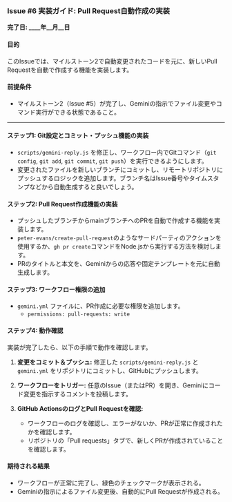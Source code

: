 ### **Issue #6 実装ガイド: Pull Request自動作成の実装**

**完了日: ____年__月__日**

#### **目的**
このIssueでは、マイルストーン2で自動変更されたコードを元に、新しいPull Requestを自動で作成する機能を実装します。

#### **前提条件**
*   マイルストーン2（Issue #5）が完了し、Geminiの指示でファイル変更やコマンド実行ができる状態であること。

---

#### **ステップ1: Git設定とコミット・プッシュ機能の実装**

*   `scripts/gemini-reply.js` を修正し、ワークフロー内でGitコマンド（`git config`, `git add`, `git commit`, `git push`）を実行できるようにします。
*   変更されたファイルを新しいブランチにコミットし、リモートリポジトリにプッシュするロジックを追加します。ブランチ名はIssue番号やタイムスタンプなどから自動生成すると良いでしょう。

#### **ステップ2: Pull Request作成機能の実装**

*   プッシュしたブランチからmainブランチへのPRを自動で作成する機能を実装します。
*   `peter-evans/create-pull-request`のようなサードパーティのアクションを使用するか、`gh pr create`コマンドをNode.jsから実行する方法を検討します。
*   PRのタイトルと本文を、Geminiからの応答や固定テンプレートを元に自動生成します。

#### **ステップ3: ワークフロー権限の追加**

*   `gemini.yml` ファイルに、PR作成に必要な権限を追加します。
    *   `permissions: pull-requests: write`

#### **ステップ4: 動作確認**

実装が完了したら、以下の手順で動作を確認します。

1.  **変更をコミット＆プッシュ:**
    修正した `scripts/gemini-reply.js` と `gemini.yml` をリポジトリにコミットし、GitHubにプッシュします。

2.  **ワークフローをトリガー:**
    任意のIssue（またはPR）を開き、Geminiにコード変更を指示するコメントを投稿します。

3.  **GitHub ActionsのログとPull Requestを確認:**
    *   ワークフローのログを確認し、エラーがないか、PRが正常に作成されたかを確認します。
    *   リポジトリの「Pull requests」タブで、新しくPRが作成されていることを確認します。

#### **期待される結果**
*   ワークフローが正常に完了し、緑色のチェックマークが表示される。
*   Geminiの指示によるファイル変更後、自動的にPull Requestが作成される。
